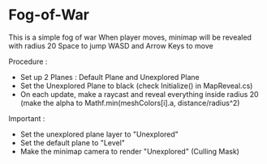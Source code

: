 # Fog-of-War
This is a simple fog of war
When player moves, minimap will be revealed with radius 20
Space to jump
WASD and Arrow Keys to move

Procedure :
- Set up 2 Planes : Default Plane and Unexplored Plane
- Set the Unexplored Plane to black (check Initialize() in MapReveal.cs)
- On each update, make a raycast and reveal everything inside radius 20 (make the alpha to Mathf.min(meshColors[i].a, distance/radius^2)

Important : 
- Set the unexplored plane layer to "Unexplored"
- Set the default plane to "Level"
- Make the minimap camera to render "Unexplored" (Culling Mask)
